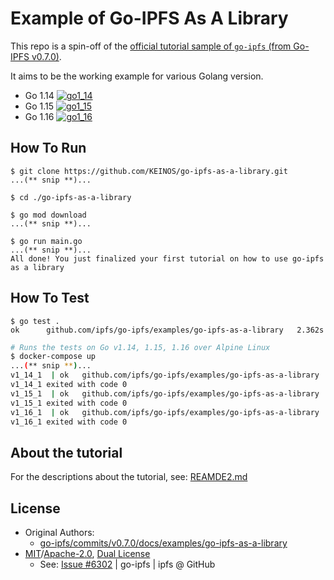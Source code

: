 # Example of Go-IPFS As A Library

This repo is a spin-off of the [official tutorial sample of `go-ipfs` (from Go-IPFS v0.7.0)](https://github.com/ipfs/go-ipfs/tree/v0.7.0/docs/examples/go-ipfs-as-a-library).

It aims to be the working example for various Golang version.

- Go 1.14 [![go1_14](https://github.com/KEINOS/go-ipfs-as-a-library/actions/workflows/runGo1_14.yml/badge.svg)](https://github.com/KEINOS/go-ipfs-as-a-library/actions/workflows/runGo1_14.yml)
- Go 1.15
[![go1_15](https://github.com/KEINOS/go-ipfs-as-a-library/actions/workflows/runGo1_15.yml/badge.svg)](https://github.com/KEINOS/go-ipfs-as-a-library/actions/workflows/runGo1_15.yml)
- Go 1.16 [![go1_16](https://github.com/KEINOS/go-ipfs-as-a-library/actions/workflows/runGo1_16.yml/badge.svg)](https://github.com/KEINOS/go-ipfs-as-a-library/actions/workflows/runGo1_16.yml)

## How To Run

```shellsession
$ git clone https://github.com/KEINOS/go-ipfs-as-a-library.git
...(** snip **)...

$ cd ./go-ipfs-as-a-library

$ go mod download
...(** snip **)...

$ go run main.go
...(** snip **)...
All done! You just finalized your first tutorial on how to use go-ipfs as a library
```

## How To Test

```shellsession
$ go test .
ok      github.com/ipfs/go-ipfs/examples/go-ipfs-as-a-library   2.362s
```

```bash
# Runs the tests on Go v1.14, 1.15, 1.16 over Alpine Linux
$ docker-compose up
...(** snip **)...
v1_14_1  | ok  	github.com/ipfs/go-ipfs/examples/go-ipfs-as-a-library	2.973s
v1_14_1 exited with code 0
v1_15_1  | ok  	github.com/ipfs/go-ipfs/examples/go-ipfs-as-a-library	2.205s
v1_15_1 exited with code 0
v1_16_1  | ok  	github.com/ipfs/go-ipfs/examples/go-ipfs-as-a-library	1.696s
v1_16_1 exited with code 0
```

## About the tutorial

For the descriptions about the tutorial, see: [REAMDE2.md](README2.md)

## License

- Original Authors:
  - [go-ipfs/commits/v0.7.0/docs/examples/go-ipfs-as-a-library](https://github.com/ipfs/go-ipfs/commits/v0.7.0/docs/examples/go-ipfs-as-a-library)
- [MIT](LICENSE-MIT)/[Apache-2.0](LICENSE-APACHE), [Dual License](LICENSE)
  - See: [Issue #6302](https://github.com/ipfs/go-ipfs/issues/6302) | go-ipfs | ipfs @ GitHub
